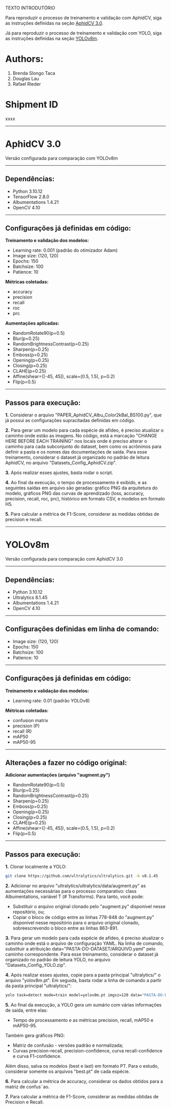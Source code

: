 TEXTO INTRODUTÓRIO

Para reproduzir o processo de treinamento e validação com AphidCV, siga as instruções definidas na seção [AphidCV 3.0](#aphidcv-3.0).

Já para reproduzir o processo de treinamento e validação com YOLO, siga as instruções definidas na seção [YOLOv8m](#yolov8m).

# Authors:
1. Brenda Slongo Taca
2. Douglas Lau
3. Rafael Rieder

# Shipment ID
xxxx

***
# AphidCV 3.0
Versão configurada para comparação com YOLOv8m
***

## Dependências:

- Python 3.10.12
- TensorFlow 2.8.0
- Albumentations 1.4.21
- OpenCV 4.10

***

## Configurações já definidas em código:

**Treinamento e validação dos modelos:**

- Learning rate: 0.001 (padrão do otimizador Adam)
- Image size: (120, 120)
- Epochs: 150
- Batchsize: 100
- Patience: 10

**Métricas coletadas:**

- accuracy
- precision
- recall
- roc
- prc

**Aumentações aplicadas:**

- RandomRotate90(p=0.5)
- Blur(p=0.25)
- RandomBrightnessContrast(p=0.25)
- Sharpen(p=0.25)
- Emboss(p=0.25)
- Opening(p=0.25)
- Closing(p=0.25)
- CLAHE(p=0.25)
- Affine(shear=([-45, 45]), scale=(0.5, 1.5), p=0.2)
- Flip(p=0.5)

***

## Passos para execução:

**1.** Considerar o arquivo "PAPER_AphidCV_Albu_Color2kBal_BS100.py", que já possui as configurações supracitadas definidas em código.

**2.** Para gerar um modelo para cada espécie de afídeo, é preciso atualizar o caminho onde estão as imagens. No código, está a marcação "CHANGE HERE BEFORE EACH TRAINING" nos locais onde é preciso alterar o caminho para cada subconjunto do dataset, bem como os acrônimos para definir a pasta e os nomes das documentações de saída. Para esse treinamento, considerar o dataset já organizado no padrão de leitura AphidCV, no arquivo "Datasets_Config_AphidCV.zip".

**3.** Após realizar esses ajustes, basta rodar o script.

**4.** Ao final da execução, o tempo de processamento é exibido, e as seguintes saídas em arquivo são geradas: gráfico PNG da arquitetura do modelo, gráficos PNG das curvas de aprendizado (loss, accuracy, precision, recall, roc, prc), histórico em formato CSV, e modelos em formato H5.

**5.** Para calcular a métrica de F1-Score, considerar as medidas obtidas de precision e recall.


***

# YOLOv8m
Versão configurada para comparação com AphidCV 3.0

***

## Dependências:

- Python 3.10.12
- Ultralytics 8.1.45
- Albumentations 1.4.21
- OpenCV 4.10

***

## Configurações definidas em linha de comando:

- Image size: (120, 120)
- Epochs: 150
- Batchsize: 100
- Patience: 10

***

## Configurações já definidas em código:

**Treinamento e validação dos modelos:**
- Learning rate: 0.01 (padrão YOLOv8)

**Métricas coletadas:**
- confusion matrix
- precision (P)
- recall (R)
- mAP50
- mAP50-95
  
***

## Alterações a fazer no código original:

**Adicionar aumentações (arquivo "augment.py")**
- RandomRotate90(p=0.5)
- Blur(p=0.25)
- RandomBrightnessContrast(p=0.25)
- Sharpen(p=0.25)
- Emboss(p=0.25)
- Opening(p=0.25)
- Closing(p=0.25)
- CLAHE(p=0.25)
- Affine(shear=([-45, 45]), scale=(0.5, 1.5), p=0.2)
- Flip(p=0.5)
  
***

## Passos para execução:

**1.** Clonar localmente a YOLO:
```bash
git clone https://github.com/ultralytics/ultralytics.git -b v8.1.45
```
**2.** Adicionar no arquivo "ultralytics/ultralytics/data/augment.py" as aumentações necessárias para o processo comparativo: class Albumentations, variável T (# Transforms).
Para tanto, você pode:

- Substituir o arquivo original clonado pelo "augment.py" disponível nesse repositório, ou;
- Copiar o bloco de código entre as linhas 778-848 do "augment.py" disponível nesse repositório para o arquivo original clonado, sobreescrevendo o bloco entre as linhas 863-891.

**3.** Para gerar um modelo para cada espécie de afídeo, é preciso atualizar o caminho onde está o arquivo de configuração YAML. Na linha de comando, substituir a atribuição data="PASTA-DO-DATASET/ARQUIVO.yaml" pelo caminho correspondente. Para esse treinamento, considerar o dataset já organizado no padrão de leitura YOLO, no arquivo "Datasets_Config_YOLO.zip".

**4.** Após realizar esses ajustes, copie para a pasta principal "ultralytics/" o arquivo "yolov8m.pt". Em seguida, basta rodar a linha de comando a partir da pasta principal "ultralytics/":

```bash
yolo task=detect mode=train model=yolov8m.pt imgsz=120 data="PASTA-DO-DATASET/ARQUIVO.yaml" epochs=150 batch=100 workers=20 device=0 val=True keras=True patience=10 augment=true
```

**5.** Ao final da execução, a YOLO gera um sumário com várias informações de saída, entre elas: 
- Tempo de processamento e as métricas precision, recall, mAP50 e mAP50-95.

Também gera gráficos PNG: 
- Matriz de confusão - versões padrão e normalizada;
- Curvas precision-recall, precision-confidence, curva recall-confidence e curva F1-confidence. 

Além disso, salva os modelos (best e last) em formato PT. Para o estudo, considerar somente os arquivos "best.pt" de cada espécie.

**6.** Para calcular a métrica de accuracy, considerar os dados obtidos para a matriz de confus˜ao.

**7.** Para calcular a métrica de F1-Score, considerar as medidas obtidas de Precision e Recall.
